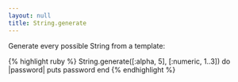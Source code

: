 ```yaml
---
layout: null
title: String.generate
---
```


Generate every possible String from a template:

{% highlight ruby %}
String.generate([:alpha, 5], [:numeric, 1..3]) do |password|
  puts password
end
{% endhighlight %}
